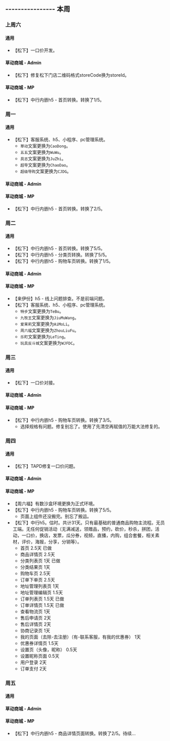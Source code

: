 ## ---------------- 本周

### 上周六
#### 通用
* 【松下】一口价开发。
#### 草动商城 - Admin
* 【松下】修复松下门店二维码格式storeCode换为storeId。
#### 草动商城 - MP
* 【松下】中行内嵌h5 - 首页转换。转换了1/5。

### 周一
#### 通用
* 【松下】客服系统、h5、小程序、pc管理系统。
  - `草动`文案更换为`CaoDong`。
  - `五五`文案更换为`WuWu`。
  - `具志`文案更换为`JuZhi`。
  - `超导`文案更换为`ChaoDao`。
  - `超级导购`文案更换为`CJDG`。
#### 草动商城 - Admin
#### 草动商城 - MP
* 【松下】中行内嵌h5 - 首页转换。转换了2/5。

### 周二
#### 通用
* 【松下】中行内嵌h5 - 首页转换。转换了5/5。
* 【松下】中行内嵌h5 - 分类页转换。转换了5/5。
* 【松下】中行内嵌h5 - 购物车页转换。转换了1/5。
#### 草动商城 - Admin
#### 草动商城 - MP
* 【来伊份】h5 - 线上问题排查。不是前端问题。
* 【松下】客服系统、h5、小程序、pc管理系统。
  - `特步`文案更换为`TeBu`。
  - `九牧王`文案更换为`JiuMuWang`。
  - `爱茉莉`文案更换为`AiMoLi`。
  - `周六福`文案更换为`ZhouLiuFu`。
  - `乐町`文案更换为`LeTing`。
  - `玩具反斗城`文案更换为`WJFDC`。

### 周三
#### 通用
* 【松下】一口价对接。
#### 草动商城 - Admin
#### 草动商城 - MP
* 【松下】中行内嵌h5 - 购物车页转换。转换了3/5。
  - 选择规格有问题。修复别忘了。使用了先清空再赋值的万能大法修复的。

### 周四
#### 通用
* 【松下】TAPD修复一口价问题。
#### 草动商城 - Admin
#### 草动商城 - MP
* 【周六福】有数沙盒环境更换为正式环境。
* 【松下】中行内嵌h5 - 购物车页转换。转换了5/5。
  - 页面上组件还没搬完。别忘了搬运。
* 【松下】中行h5。估时。共计31天。只有最基础的普通商品购物主流程。无员工端。无任何促销活动（无满减送，领赠品，预约，砍价，秒杀，拼团，活动，一口价，换店，发票，瓜分券，视频，直播，内购，组合套餐，相关素材，评价，海报，分享，分销等）。
  - 首页 2.5天 已做
  - 商品详情页 2.5天
  - 分类列表页 1天 已做
  - 分类结果页 1天
  - 购物车页 2.5天
  - 订单下单页 2.5天
  - 地址管理列表页 1天
  - 地址管理编辑页 1.5天
  - 订单列表页 1.5天 已做
  - 订单详情页 1.5天 已做
  - 查看物流页 1天
  - 售后申请页 2天
  - 售后详情页 2天
  - 协商记录页 1天
  - 我的页面（去除-去注册）（有-联系客服，有我的优惠券） 1天
  - 优惠券详情页 1.5天
  - 设置页（头像，昵称） 0.5天
  - 设置昵称页面 0.5天
  - 用户登录 2天
  - 订单支付 2天

### 周五
#### 通用
#### 草动商城 - Admin
#### 草动商城 - MP
* 【松下】中行内嵌h5 - 商品详情页面转换。转换了2/5。待续...
